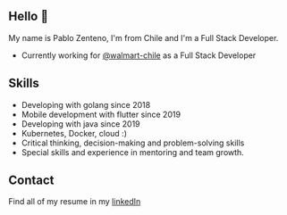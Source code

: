 ## Hello 👋

My name is Pablo Zenteno, I'm from Chile and I'm a Full Stack Developer.

* Currently working for [@walmart-chile](https://www.linkedin.com/company/walmart-chile-corp/) as a Full Stack Developer

## Skills

* Developing with golang since 2018
* Mobile development with flutter since 2019
* Developing with java since 2019
* Kubernetes, Docker, cloud :)
* Critical thinking, decision-making and problem-solving skills
* Special skills and experience in mentoring and team growth.

## Contact

Find all of my resume in my [linkedIn](https://www.linkedin.com/in/pablo-alberto-zenteno-escarate-52641569/)